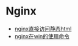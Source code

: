 # Nginx
* [nginx直接访问静态html](/常用工具/Nginx/nginx直接访问静态html.md)
* [nginx在win的使用命令](/常用工具/Nginx/nginx在win的使用命令.md)

